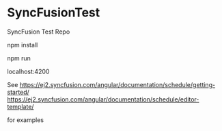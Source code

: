 # SyncFusionTest
SyncFusion Test Repo

npm install

npm run

localhost:4200

See https://ej2.syncfusion.com/angular/documentation/schedule/getting-started/
https://ej2.syncfusion.com/angular/documentation/schedule/editor-template/ 

for examples 
